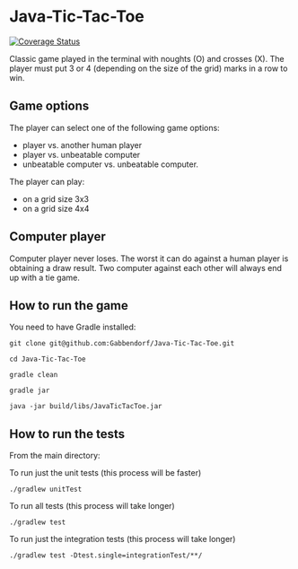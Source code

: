 # Java-Tic-Tac-Toe

[![Coverage Status](https://coveralls.io/repos/github/Gabbendorf/Java-Tic-Tac-Toe/badge.svg?branch=master)](https://coveralls.io/github/Gabbendorf/Java-Tic-Tac-Toe?branch=master)

Classic game played in the terminal with noughts (O) and crosses (X).
The player must put 3 or 4 (depending on the size of the grid) marks in a row to win.

## Game options
The player can select one of the following game options:

* player vs. another human player
* player vs. unbeatable computer
* unbeatable computer vs. unbeatable computer.

The player can play:

* on a grid size 3x3
* on a grid size 4x4

## Computer player
Computer player never loses. The worst it can do against a human player is obtaining a draw result.
Two computer against each other will always end up with a tie game.

## How to run the game
You need to have Gradle installed:

```
git clone git@github.com:Gabbendorf/Java-Tic-Tac-Toe.git

cd Java-Tic-Tac-Toe

gradle clean

gradle jar

java -jar build/libs/JavaTicTacToe.jar
```

## How to run the tests

From the main directory:

To run just the unit tests (this process will be faster)
```
./gradlew unitTest
```

To run all tests (this process will take longer)
```
./gradlew test
```

To run just the integration tests (this process will take longer)
```
./gradlew test -Dtest.single=integrationTest/**/
```
